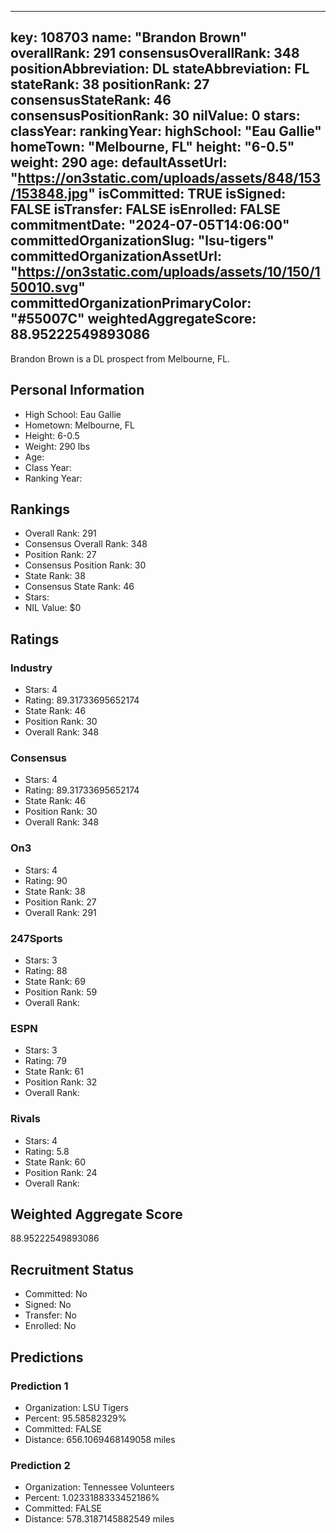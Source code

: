 ---
  key: 108703
  name: "Brandon Brown"
  overallRank: 291
  consensusOverallRank: 348
  positionAbbreviation: DL
  stateAbbreviation: FL
  stateRank: 38
  positionRank: 27
  consensusStateRank: 46
  consensusPositionRank: 30
  nilValue: 0
  stars: 
  classYear: 
  rankingYear: 
  highSchool: "Eau Gallie"
  homeTown: "Melbourne, FL"
  height: "6-0.5"
  weight: 290
  age: 
  defaultAssetUrl: "https://on3static.com/uploads/assets/848/153/153848.jpg"
  isCommitted: TRUE
  isSigned: FALSE
  isTransfer: FALSE
  isEnrolled: FALSE
  commitmentDate: "2024-07-05T14:06:00"
  committedOrganizationSlug: "lsu-tigers"
  committedOrganizationAssetUrl: "https://on3static.com/uploads/assets/10/150/150010.svg"
  committedOrganizationPrimaryColor: "#55007C"
  weightedAggregateScore: 88.95222549893086
  ---
  
  Brandon Brown is a DL prospect from Melbourne, FL.
  
  ## Personal Information
  - High School: Eau Gallie
  - Hometown: Melbourne, FL
  - Height: 6-0.5
  - Weight: 290 lbs
  - Age: 
  - Class Year: 
  - Ranking Year: 
  
  ## Rankings
  - Overall Rank: 291
  - Consensus Overall Rank: 348
  - Position Rank: 27
  - Consensus Position Rank: 30
  - State Rank: 38
  - Consensus State Rank: 46
  - Stars: 
  - NIL Value: $0
  
  ## Ratings
  
  ### Industry
  - Stars: 4
  - Rating: 89.31733695652174
  - State Rank: 46
  - Position Rank: 30
  - Overall Rank: 348
  
  ### Consensus
  - Stars: 4
  - Rating: 89.31733695652174
  - State Rank: 46
  - Position Rank: 30
  - Overall Rank: 348
  
  ### On3
  - Stars: 4
  - Rating: 90
  - State Rank: 38
  - Position Rank: 27
  - Overall Rank: 291
  
  ### 247Sports
  - Stars: 3
  - Rating: 88
  - State Rank: 69
  - Position Rank: 59
  - Overall Rank: 
  
  ### ESPN
  - Stars: 3
  - Rating: 79
  - State Rank: 61
  - Position Rank: 32
  - Overall Rank: 
  
  ### Rivals
  - Stars: 4
  - Rating: 5.8
  - State Rank: 60
  - Position Rank: 24
  - Overall Rank: 
  
  ## Weighted Aggregate Score
  88.95222549893086
  
  ## Recruitment Status
  - Committed: No
  - Signed: No
  - Transfer: No
  - Enrolled: No
  
  
  
  ## Predictions
  
  ### Prediction 1
  - Organization: LSU Tigers
  - Percent: 95.58582329%
  - Committed: FALSE
  - Distance: 656.1069468149058 miles
  
  ### Prediction 2
  - Organization: Tennessee Volunteers
  - Percent: 1.0233188333452186%
  - Committed: FALSE
  - Distance: 578.3187145882549 miles
  